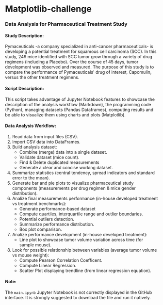 # Matplotlib-challenge
### Data Analysis for Pharmaceutical Treatment Study

#### Study Description:
Pymaceuticals -a company specialized in anti-cancer pharmaceuticals- is developing a potential treatment for squamous cell carcinoma (SCC). In this study, 249 mice identified with SCC tumor grow through a variety of drug regimens (including a Placebo). Over the course of 45 days, tumor development was observed and measured. The purpose of this study is to compare the performance of Pymaceuticals' drug of interest, Capomulin, versus the other treatment regimens.

#### Script Description:
This script takes advantage of Jupyter Notebook features to showcase the description of the analysis workflow (Markdown), the programming code (Python), managing datasets (Pandas Dataframes), computing results and be able to visualize them using charts and plots (Matplotlib).

#### Data Analysis Workflow:
1. Read data from input files (CSV).
2. Import CSV data into DataFrames.
3. Build analysis dataset:
   + Combine (merge) data into a single dataset.
   + Validate dataset (mice count).
   + Find & Delete duplicated measurements
   + Generate a clear and concise working dataset.
4. Summarize statistics (central tendency, spread indicators and standard error to the mean).
5. Generate bar and pie plots to visualize pharmaceutical study components (measurements per drug regimen & mice gender distribution).
6. Analize final measurements performance (in-house developed treatment vs treatment benchmarks):
   + Generate performance-based dataset
   + Compute quartiles, interquartile range and outlier boundaries.
   + Potential outliers detection.
   + Summarize performance distribution.
   + Box plot comparison.
7. Analize performance development (in-house developed treatment):
   + Line plot to showcase tumor volume variation across time (for sample mouse).
8. Look for possible relationship between variables (average tumor volume vs mouse weight):
   + Compute Pearson Correlation Coefficent.
   + Compute Linear Regression.
   + Scatter Plot displaying trendline (from linear regression equation).

#### Note:
The `main.ipynb` Jupyter Notebook is not correctly displayed in the GitHub interface. It is strongly suggested to download the file and run it natively.
